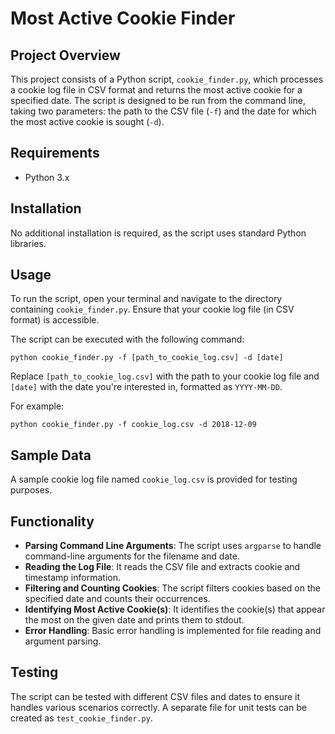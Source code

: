 
# Most Active Cookie Finder

## Project Overview

This project consists of a Python script, `cookie_finder.py`, which processes a cookie log file in CSV format and returns the most active cookie for a specified date. The script is designed to be run from the command line, taking two parameters: the path to the CSV file (`-f`) and the date for which the most active cookie is sought (`-d`).

## Requirements

- Python 3.x

## Installation

No additional installation is required, as the script uses standard Python libraries.

## Usage

To run the script, open your terminal and navigate to the directory containing `cookie_finder.py`. Ensure that your cookie log file (in CSV format) is accessible.

The script can be executed with the following command:

```
python cookie_finder.py -f [path_to_cookie_log.csv] -d [date]
```

Replace `[path_to_cookie_log.csv]` with the path to your cookie log file and `[date]` with the date you're interested in, formatted as `YYYY-MM-DD`.

For example:

```
python cookie_finder.py -f cookie_log.csv -d 2018-12-09
```

## Sample Data

A sample cookie log file named `cookie_log.csv` is provided for testing purposes.

## Functionality

- **Parsing Command Line Arguments**: The script uses `argparse` to handle command-line arguments for the filename and date.
- **Reading the Log File**: It reads the CSV file and extracts cookie and timestamp information.
- **Filtering and Counting Cookies**: The script filters cookies based on the specified date and counts their occurrences.
- **Identifying Most Active Cookie(s)**: It identifies the cookie(s) that appear the most on the given date and prints them to stdout.
- **Error Handling**: Basic error handling is implemented for file reading and argument parsing.

## Testing

The script can be tested with different CSV files and dates to ensure it handles various scenarios correctly. A separate file for unit tests can be created as `test_cookie_finder.py`.
